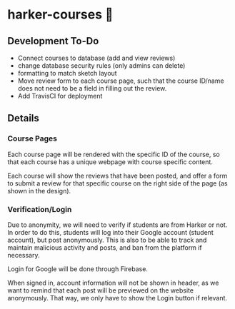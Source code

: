 # harker-courses :apple:

## Development To-Do

- Connect courses to database (add and view reviews)
- change database security rules (only admins can delete)
- formatting to match sketch layout
- Move review form to each course page, such that the course ID/name does not need to be a field in filling out the review.
- Add TravisCI for deployment


## Details

### Course Pages

Each course page will be rendered with the specific ID of the course, so that each course has a unique webpage with course specific content.

Each course will show the reviews that have been posted, and offer a form to submit a review for that specific course on the right side of the page (as shown in the design).

### Verification/Login

Due to anonymity, we will need to verify if students are from Harker or not. In order to do this, students will log into their Google account (student account), but post anonymously. This is also to be able to track and maintain malicious activity and posts, and ban from the platform if necessary.

Login for Google will be done through Firebase.

When signed in, account information will not be shown in header, as we want to remind that each post will be previewed on the website anonymously. That way, we only have to show the Login button if relevant.
